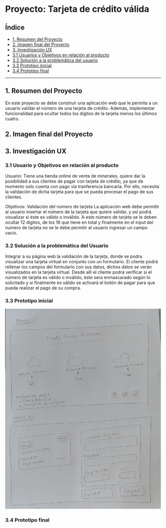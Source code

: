 # Proyecto: Tarjeta de crédito válida

## Índice

* [1. Resumen del Proyecto](#1-resumen-del-proyecto)
* [2. Imagen final del Proyecto](#2-imagen-final-del-proyecto)
* [3. Investigación UX](#3-investigación-ux)
 * [3.1 Usuarios y Objetivos en relación al producto](#3.1-usuario-y-objetivos-en-relación-al-producto)
 * [3.2 Solución a la problemática del usuario](#3.2-solución-a-la-problemática-del-usuario)
 * [3.3 Prototipo inicial](#3.3-prototipo-inicial)
 * [3.4 Prototipo final](#3.4-prototipo-final)


***

## 1. Resumen del Proyecto

En este proyecto se debe construir una aplicación web que le permita a un usuario validar 
el número de una tarjeta de crédito. Además, implementar funcionalidad para ocultar todos 
los dígitos de la tarjeta menos los últimos cuatro.


## 2. Imagen final del Proyecto



## 3. Investigación UX

### 3.1 Usuario y Objetivos en relación al producto 

Usuario: Tiene una tienda online de venta de minerales, quiere dar la posibilidad a sus clientes
de pagar con tarjeta de crédito, ya que de momento solo cuenta con pago vía tranferencia bancaria.
Por ello, necesita la validación de dicha tarjeta para que se pueda procesar el pago de sus clientes.  

Objetivos: Validación del número de tarjeta 
La aplicación web debe permitir al usuario insertar el número de la tarjeta que quiere validar, y así 
podrá visualizar si éste es válido o inválido.
A este número de tarjeta se le deben ocultar 12 dígitos, de los 16 que tiene en total y finalmente en el 
input del numero de tarjeta no se le debe permitir al usuario ingresar un campo vacío.

### 3.2 Solución a la problemática del Usuario

Integrar a su página web la validación de la tarjeta, donde se podra visualizar una tarjeta virtual en 
conjunto con un formulario. El cliente podrá rellenar los campos del formulario con sus datos, dichos datos
se verán visualizados en la tarjeta virtual. 
Desde allí el cliente podrá verificar si el número de tarjeta es válido o inválido, éste sera enmascarado 
según lo solicitado y si finalmente es válido se activará el botón de pagar para que pueda realizar el pago
de su compra. 

### 3.3 Prototipo inicial 

![Alt prototipo-inicial](src/img/prototipo-inicial.jpg)

### 3.4 Prototipo final 




